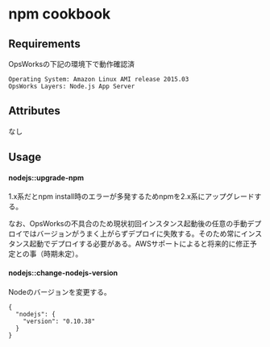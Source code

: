 npm cookbook
================

Requirements
------------

OpsWorksの下記の環境下で動作確認済

```
Operating System: Amazon Linux AMI release 2015.03
OpsWorks Layers: Node.js App Server
```

Attributes
----------

なし

Usage
-----

#### nodejs::upgrade-npm

1.x系だとnpm install時のエラーが多発するためnpmを2.x系にアップグレードする。

なお、OpsWorksの不具合のため現状初回インスタンス起動後の任意の手動デプロイではバージョンがうまく上がらずデプロイに失敗する。そのため常にインスタンス起動でデプロイする必要がある。AWSサポートによると将来的に修正予定との事（時期未定）。

#### nodejs::change-nodejs-version

Nodeのバージョンを変更する。

```
{
  "nodejs": {
    "version": "0.10.38"
  }
}
```
